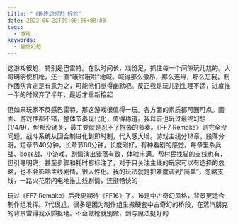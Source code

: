 ```yaml
---
title: "《最终幻想7》好尬"
date: 2022-06-22T09:00:05+08:00
tags:
  - 游戏
keywords:
  - 最终幻想
---
```


这游戏很尬，特别是巴雷特。在队时间长，戏份足，抓住每一个间隙玩儿尬的。大哥明明使机枪，还一直“哦啦哦啦”地喊。喊得那么激昂，那么连绵，那么忘我。制作团队肯定是有意为之，可能他们觉得幽默吧。反正我是玩儿到生理不适，进度推一半的时候弃了半年，最近才重新拾起

但如果玩家不反感巴雷特，那这游戏很值得一玩。各方面的素质都可圈可点。画面、游戏性都不错，整体节奏现代化，值得称道。我以前也玩过最终幻想 (1/4/9)，但都没通关，最主要就是忍不了拖沓的节奏。《FF7 Remake》则完全没问题。战斗系统从回合制进化到即时制，代入感大增。游戏主线分18章，段落分明。短章节40分钟，长章节80分钟，长度刚好，有种看剧的感觉。每章里杂兵战、boss战、小游戏、剧情演出错落有致，体验丰满。帮村民找猫的支线也有，但引导明确，甚至步骤和耗时都标注了，对于只关注主线的玩家可以有选择的忽略，也不会影响主线剧情，很人性化。我的玩法就是把难度调到“简单”，忽略支线，一路火花带闪电地推主线剧情，还挺畅快的

玩过《FF7 Remake》后我更期待《FF16》了。16是中古奇幻风格，背景更适合制作组发挥。7代很尬，很多是因为制作组生搬硬套中古奇幻的桥段，在蒸汽朋克的背景雷得我双脚抠地。不会做枪就别做，剑与魔法挺好的
